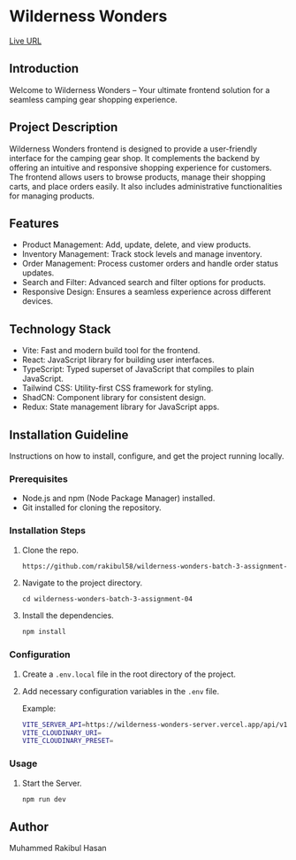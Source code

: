 # Wilderness Wonders

[Live URL](https://wilderness-wonders.vercel.app/)

## Introduction

Welcome to Wilderness Wonders – Your ultimate frontend solution for a seamless camping gear shopping experience.

## Project Description

Wilderness Wonders frontend is designed to provide a user-friendly interface for the camping gear shop. It complements the backend by offering an intuitive and responsive shopping experience for customers. The frontend allows users to browse products, manage their shopping carts, and place orders easily. It also includes administrative functionalities for managing products.

## Features

- Product Management: Add, update, delete, and view products.
- Inventory Management: Track stock levels and manage inventory.
- Order Management: Process customer orders and handle order status updates.
- Search and Filter: Advanced search and filter options for products.
- Responsive Design: Ensures a seamless experience across different devices.

## Technology Stack

- Vite: Fast and modern build tool for the frontend.
- React: JavaScript library for building user interfaces.
- TypeScript: Typed superset of JavaScript that compiles to plain JavaScript.
- Tailwind CSS: Utility-first CSS framework for styling.
- ShadCN: Component library for consistent design.
- Redux: State management library for JavaScript apps.

## Installation Guideline

Instructions on how to install, configure, and get the project running locally.

### Prerequisites

- Node.js and npm (Node Package Manager) installed.
- Git installed for cloning the repository.

### Installation Steps

1. Clone the repo.

   ```bash
   https://github.com/rakibul58/wilderness-wonders-batch-3-assignment-04.git
   ```

2. Navigate to the project directory.

   ```
   cd wilderness-wonders-batch-3-assignment-04
   ```

3. Install the dependencies.

   ```bash
   npm install
   ```

### Configuration

1. Create a `.env.local` file in the root directory of the project.

2. Add necessary configuration variables in the `.env` file.

   Example:

   ```bash
   VITE_SERVER_API=https://wilderness-wonders-server.vercel.app/api/v1
   VITE_CLOUDINARY_URI=
   VITE_CLOUDINARY_PRESET=
   ```

### Usage

1. Start the Server.

   ```bash
   npm run dev
   ```

## Author

Muhammed Rakibul Hasan
